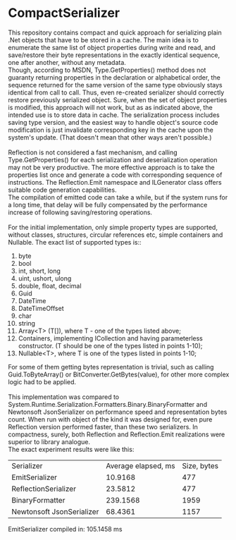 # CompactSerializer
This repository contains compact and quick approach for serializing plain .Net objects that have to be stored in a cache. The main idea is to enumerate the same list of object properties during write and read, and save/restore their byte representations in the exactly identical sequence, one after another, without any metadata.<br/> Though, according to MSDN, Type.GetProperties() method does not guaranty returning properties in the declaration or alphabetical order, the sequence returned for the same version of the same type obviously stays identical from call to call. Thus, even re-created serializer should correctly restore previously serialized object. Sure, when the set of object properties is modified, this approach will not work, but as as indicated above, the intended use is to store data in cache. The serialization process includes saving type version, and the easiest way to handle object's source code modification is just invalidate corresponding key in the cache upon the system's update. (That doesn't mean that other ways aren't possible.)
<br/>
<br/>
Reflection is not considered a fast mechanism, and calling Type.GetProperties() for each serialization and deserialization operation may not be very productive. The more effective approach is to take the properties list once and generate a code with corresponding sequence of instructions. The Reflection.Emit namespace and ILGenerator class offers suitable code generation capabilities.<br/>
The compilation of emitted code can take a while, but if the system runs for a long time, that delay will be fully compensated by the performance increase of following saving/restoring operations.
<br/>
<br/>
For the initial implementation, only simple property types are supported, without classes, structures, circular references etc, simple containers and Nullable. The exact list of supported types is::
<ol>
  <li>byte</li>
  <li>bool</li>
  <li>int, short, long</li>
  <li>uint, ushort, ulong</li>
  <li>double, float, decimal</li>
  <li>Guid</li>
  <li>DateTime</li>
  <li>DateTimeOffset</li>
  <li>char</li>
  <li>string</li>
  <li>Array&lt;T&gt; (T[]), where T - one of the types listed above;</li>
  <li>Containers, implementing ICollection<T> and having parameterless constructor. (T should be one of the types listed in points 1-10);</li>  
  <li>Nullable&lt;T&gt;, where T is one of the types listed in points 1-10;</li>  
</ol>
For some of them getting bytes representation is trivial, such as calling Guid.ToByteArray() or BitConverter.GetBytes(value), for other more complex logic had to be applied.
<br/>
<br/>
This implementation was compared to System.Runtime.Serialization.Formatters.Binary.BinaryFormatter and Newtonsoft JsonSerializer on performance speed and representation bytes count. When run with object of the kind it was designed for, even pure Reflection version performed faster, than these two serializers. In compactness, surely, both Reflection and Reflection.Emit realizations were superior to library analogue.
<br/>The exact experiment results were like this:
<br/>
<table>
<tr><td>Serializer</td><td>Average elapsed, ms</td><td>Size, bytes</td></tr>
<tr><td>EmitSerializer</td><td>10.9168</td><td>477</td></tr>
<tr><td>ReflectionSerializer</td><td>23.5812</td><td>477</td></tr>
<tr><td>BinaryFormatter</td><td>239.1568</td><td>1959</td></tr>
<tr><td>Newtonsoft JsonSerializer</td><td>68.4361</td><td>1157</td></tr>
</table>
EmitSerializer compiled in: 105.1458 ms
